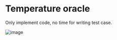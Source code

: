 # Temperature oracle

Only implement code, no time for writing test case.

![image](https://user-images.githubusercontent.com/10413226/174490348-dd1afa53-75a1-4def-97b0-38cf0613bd30.png)

